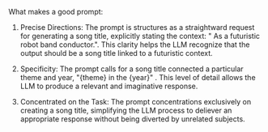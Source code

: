 What makes a good prompt:

1. Precise Directions: The prompt is structures as a straightward request for generating a song title, explicitly stating the context: " As a futuristic robot band conductor.". This clarity helps the LLM recognize that the output should be a song title linked to a futuristic context.

2.  Specificity: The prompt calls for a song title connected a particular theme and year, "{theme} in the {year}" . This level of detail allows the LLM to produce a relevant and imaginative response.

3.  Concentrated on the Task: The prompt concentrations exclusively on creating a song title, simplifying the LLM process to deliever an appropriate response without being diverted by unrelated subjects.


